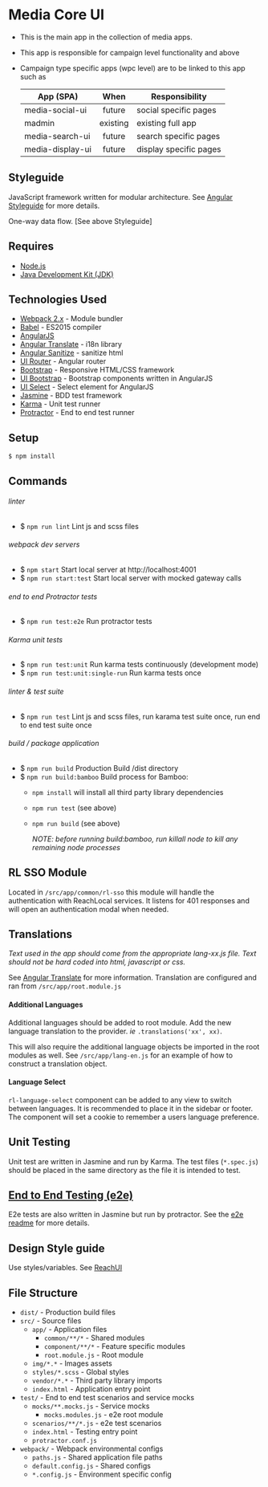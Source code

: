 # Media Core UI

- This is the main app in the collection of media apps.
- This app is responsible for campaign level functionality and above
- Campaign type specific apps (wpc level) are to be linked to this app such as

  | App (SPA)        | When     | Responsibility           |
  | ---------------- |:--------:| ------------------------ |
  | media-social-ui  | future   | social specific pages    |
  | madmin           | existing | existing full app        |
  | media-search-ui  | future   | search specific pages    |
  | media-display-ui | future   | display specific pages   |

## Styleguide
JavaScript framework written for modular architecture. See [Angular Styleguide](https://github.com/toddmotto/angular-styleguide#modular-architecture) for more details.

One-way data flow. [See above Styleguide]

## Requires

 - [Node.js](https://nodejs.org/en/ "node.js")
 - [Java Development Kit &#40;JDK&#41;](http://www.oracle.com/technetwork/java/javase/downloads/index.html)

## Technologies Used

 - [Webpack 2.x](https://webpack.js.org/) - Module bundler
 - [Babel](https://babeljs.io/) - ES2015 compiler
 - [AngularJS](https://angularjs.org)
 - [Angular Translate](https://angular-translate.github.io/) - i18n library
 - [Angular Sanitize](https://docs.angularjs.org/api/ngSanitize/service/$sanitize) - sanitize html
 - [UI Router](https://ui-router.github.io/ng1/) - Angular router
 - [Bootstrap](http://getbootstrap.com/) - Responsive HTML/CSS framework
 - [UI Bootstrap](https://angular-ui.github.io/bootstrap/) - Bootstrap components written in AngularJS
 - [UI Select](https://angular-ui.github.io/ui-select/) -  Select element for AngularJS
 - [Jasmine](https://jasmine.github.io/) - BDD test framework
 - [Karma](https://karma-runner.github.io/1.0/index.html) - Unit test runner
 - [Protractor](http://www.protractortest.org/#/) - End to end test runner

## Setup
```
$ npm install
```

## Commands

###### linter
- $ `npm run lint` Lint js and scss files

###### webpack dev servers
- $ `npm start` Start local server at http://localhost:4001
- $ `npm run start:test` Start local server with mocked gateway calls

###### end to end Protractor tests
- $ `npm run test:e2e` Run protractor tests

###### Karma unit tests
- $ `npm run test:unit` Run karma tests continuously (development mode)
- $ `npm run test:unit:single-run` Run karma tests once

###### linter & test suite
- $ `npm run test` Lint js and scss files, run karama test suite once, run end to end test suite once

###### build / package application
- $ `npm run build` Production Build /dist directory
- $ `npm run build:bamboo` Build process for Bamboo:
  - `npm install` will install all third party library dependencies
  - `npm run test` (see above)
  - `npm run build` (see above)

    *NOTE: before running build:bamboo, run killall node to kill any remaining node processes*

## RL SSO Module
Located in `/src/app/common/rl-sso` this module will handle the authentication with ReachLocal services. It listens for 401 responses and will open an authentication modal when needed.

## Translations
*Text used in the app should come from the appropriate lang-xx.js file.  Text should not be hard coded into html, javascript or css.*

See [Angular Translate](https://angular-translate.github.io/) for more information. Translation are configured and ran from `/src/app/root.module.js`
#### Additional Languages
Additional languages should be added to root module. Add the new language translation to the provider. *ie* `.translations('xx', xx)`.

This will also require the additional language objects be imported in the root modules as well. See `/src/app/lang-en.js` for an example of how to construct a translation object.
#### Language Select
`rl-language-select` component can be added to any view to switch between languages. It is recommended to place it in the sidebar or footer. The component will set a cookie to remember a users language preference.

## Unit Testing
Unit test are written in Jasmine and run by Karma. The test files (`*.spec.js`) should be placed in the same directory as the file it is intended to test.  

## [End to End Testing (e2e)](https://github.com/reachlocal/search-campaigns-client/blob/master/test/README.md)
E2e tests are also written in Jasmine but run by protractor. See the [e2e readme](https://github.com/reachlocal/search-campaigns-client/blob/master/test/README.md) for more details.

## Design Style guide
Use styles/variables.   See [ReachUI](https://reachlocal.github.io/style-guide/)

## File Structure

 - `dist/` - Production build files
 - `src/` - Source files
   - `app/` - Application files
     - `common/**/*` - Shared modules
     - `component/**/*` - Feature specific modules
     - `root.module.js` - Root module
   - `img/*.*` - Images assets
   - `styles/*.scss` - Global styles
   - `vendor/*.*` - Third party library imports
   - `index.html` - Application entry point
 - `test/` - End to end test scenarios and service mocks
   - `mocks/**.mocks.js` - Service mocks
     - `mocks.modules.js` - e2e root module
   -  `scenarios/**/*.js` - e2e test scenarios
     - `index.html` - Testing entry point
     - `protractor.conf.js`
 - `webpack/` - Webpack environmental configs
   - `paths.js` - Shared application file paths
   - `default.config.js` - Shared configs
   - `*.config.js` - Environment specific config
























